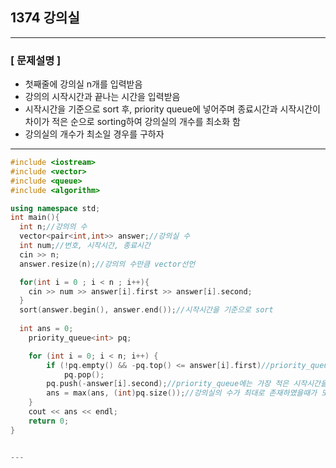 ## 1374 강의실

---
### [ 문제설명 ]

- 첫째줄에 강의실 n개를 입력받음
- 강의의 시작시간과 끝나는 시간을 입력받음
- 시작시간을 기준으로 sort 후, priority queue에 넣어주며 종료시간과 시작시간이 차이가 적은 순으로 sorting하여 강의실의 개수를 최소화 함
- 강의실의 개수가 최소일 경우를 구하자


---

```cpp
#include <iostream>
#include <vector>
#include <queue>
#include <algorithm>

using namespace std;
int main(){
  int n;//강의의 수
  vector<pair<int,int>> answer;//강의실 수 
  int num;//번호, 시작시간, 종료시간
  cin >> n;
  answer.resize(n);//강의의 수만큼 vector선언

  for(int i = 0 ; i < n ; i++){
    cin >> num >> answer[i].first >> answer[i].second;
  }
  sort(answer.begin(), answer.end());//시작시간을 기준으로 sort
  
  int ans = 0;
	priority_queue<int> pq;

	for (int i = 0; i < n; i++) {
		if (!pq.empty() && -pq.top() <= answer[i].first)//priority_queue와 시작시간 비교
			pq.pop();
		pq.push(-answer[i].second);//priority_queue에는 가장 적은 시작시간을 가진 강의들의 종료시간을 입력
		ans = max(ans, (int)pq.size());//강의실의 수가 최대로 존재하였을때가 모든 강의가 들어가 있었을 때임
	}
	cout << ans << endl;
	return 0;
}


---

